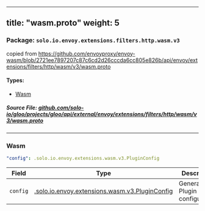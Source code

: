 
---
title: "wasm.proto"
weight: 5
---

<!-- Code generated by solo-kit. DO NOT EDIT. -->


### Package: `solo.io.envoy.extensions.filters.http.wasm.v3`  
copied from https://github.com/envoyproxy/envoy-wasm/blob/2721ee7897207c87c6cd2d26cccda6cc805e826b/api/envoy/extensions/filters/http/wasm/v3/wasm.proto


 
#### Types:


- [Wasm](#wasm)
  



##### Source File: [github.com/solo-io/gloo/projects/gloo/api/external/envoy/extensions/filters/http/wasm/v3/wasm.proto](https://github.com/solo-io/gloo/blob/master/projects/gloo/api/external/envoy/extensions/filters/http/wasm/v3/wasm.proto)





---
### Wasm



```yaml
"config": .solo.io.envoy.extensions.wasm.v3.PluginConfig

```

| Field | Type | Description |
| ----- | ---- | ----------- | 
| `config` | [.solo.io.envoy.extensions.wasm.v3.PluginConfig](../../../../../../../../../../../../../../envoy/extensions/wasm/v3/wasm.proto.sk/#pluginconfig) | General Plugin configuration. |





<!-- Start of HubSpot Embed Code -->
<script type="text/javascript" id="hs-script-loader" async defer src="//js.hs-scripts.com/5130874.js"></script>
<!-- End of HubSpot Embed Code -->
